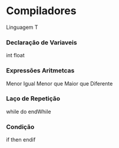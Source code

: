 # Compiladores
Linguagem T

### Declaração de Variaveis
int 
float

### Expressões Aritmetcas
Menor
Igual
Menor que
Maior que
Diferente

### Laço de Repetição
while do
endWhile

### Condição
if then
endif